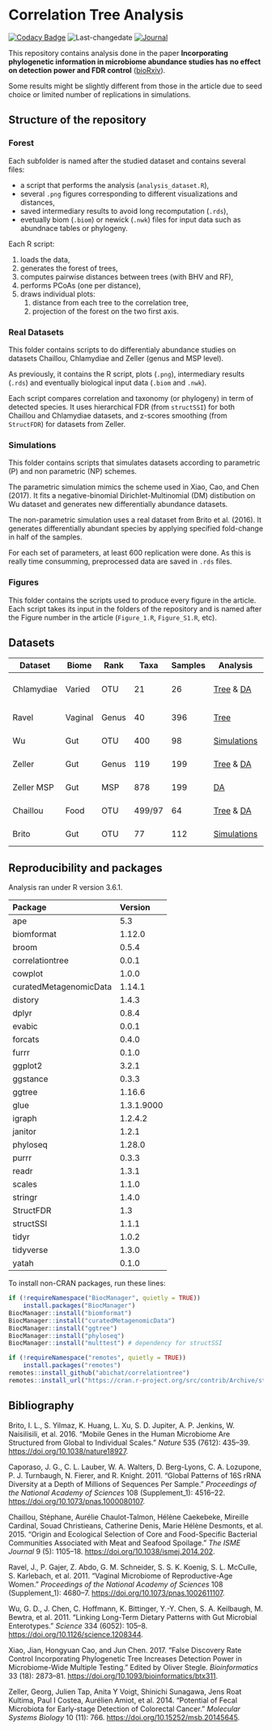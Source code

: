 
<!-- README.md is generated from README.Rmd. Please edit that file -->

# Correlation Tree Analysis

<!-- badges: start -->

[![Codacy
Badge](https://api.codacy.com/project/badge/Grade/ba04cd22d16047bb831608b9a7a6702f)](https://www.codacy.com/app/abichat/correlationtree_analysis?utm_source=github.com&utm_medium=referral&utm_content=abichat/correlationtree_analysis&utm_campaign=Badge_Grade)
![Last-changedate](https://img.shields.io/badge/last%20change-2020--03--10-yellowgreen.svg)
[![Journal](https://img.shields.io/badge/published-bioRxiv-blue)](https://www.biorxiv.org/content/10.1101/2020.01.31.928309v1)
<!-- badges: end -->

This repository contains analysis done in the paper **Incorporating
phylogenetic information in microbiome abundance studies has no effect
on detection power and FDR control**
([bioRxiv](https://www.biorxiv.org/content/10.1101/2020.01.31.928309v1)).

Some results might be slightly different from those in the article due
to seed choice or limited number of replications in simulations.

## Structure of the repository

### Forest

Each subfolder is named after the studied dataset and contains several
files:

  - a script that performs the analysis (`analysis_dataset.R`),
  - several `.png` figures corresponding to different visualizations and
    distances,
  - saved intermediary results to avoid long recomputation (`.rds`),
  - evetually biom (`.biom`) or newick (`.nwk`) files for input data
    such as abundnace tables or phylogeny.

Each R script:

1.  loads the data,
2.  generates the forest of trees,
3.  computes pairwise distances between trees (with BHV and RF),
4.  performs PCoAs (one per distance),
5.  draws individual plots:
    1.  distance from each tree to the correlation tree,
    2.  projection of the forest on the two first axis.

### Real Datasets

This folder contains scripts to do differentialy abundance studies on
datasets Chaillou, Chlamydiae and Zeller (genus and MSP level).

As previously, it contains the R script, plots (`.png`), intermediary
results (`.rds`) and eventually biological input data (`.biom` and
`.nwk`).

Each script compares correlation and taxonomy (or phylogeny) in term of
detected species. It uses hierarchical FDR (from `structSSI`) for both
Chaillou and Chlamydiae datasets, and z-scores smoothing (from
`StructFDR`) for datasets from Zeller.

### Simulations

This folder contains scripts that simulates datasets according to
parametric (P) and non parametric (NP) schemes.

The parametric simulation mimics the scheme used in Xiao, Cao, and Chen
(2017). It fits a negative-binomial Dirichlet-Multinomial (DM)
distibution on Wu dataset and generates new differentially abundance
datasets.

The non-parametric simulation uses a real dataset from Brito et al.
(2016). It generates differentially abundant species by applying
specified fold-change in half of the samples.

For each set of parameters, at least 600 replication were done. As this
is really time consumming, preprocessed data are saved in `.rds` files.

### Figures

This folder contains the scripts used to produce every figure in the
article. Each script takes its input in the folders of the repository
and is named after the Figure number in the article (`Figure_1.R`,
`Figure_S1.R`,
etc).

## Datasets

| Dataset    | Biome   | Rank  | Taxa   | Samples | Analysis                                                    | Publication            |
| ---------- | ------- | ----- | ------ | ------- | ----------------------------------------------------------- | ---------------------- |
| Chlamydiae | Varied  | OTU   | 21     | 26      | [Tree](forests/chlamydiae) & [DA](real_datasets/chlamydiae) | Caporaso et al. (2011) |
| Ravel      | Vaginal | Genus | 40     | 396     | [Tree](forests/ravel)                                       | Ravel et al. (2011)    |
| Wu         | Gut     | OTU   | 400    | 98      | [Simulations](simulations/parametric)                       | Wu et al. (2011)       |
| Zeller     | Gut     | Genus | 119    | 199     | [Tree](forests/zeller/) & [DA](real_datasets/zeller_genus)  | Zeller et al. (2014)   |
| Zeller MSP | Gut     | MSP   | 878    | 199     | [DA](real_datasets/zeller_msp)                              | Zeller et al. (2014)   |
| Chaillou   | Food    | OTU   | 499/97 | 64      | [Tree](forests/chaillou) & [DA](real_datasets/chaillou)     | Chaillou et al. (2015) |
| Brito      | Gut     | OTU   | 77     | 112     | [Simulations](simulations/non_parametric)                   | Brito et al. (2016)    |

## Reproducibility and packages

Analysis ran under R version 3.6.1.

| Package                | Version    |
| :--------------------- | :--------- |
| ape                    | 5.3        |
| biomformat             | 1.12.0     |
| broom                  | 0.5.4      |
| correlationtree        | 0.0.1      |
| cowplot                | 1.0.0      |
| curatedMetagenomicData | 1.14.1     |
| distory                | 1.4.3      |
| dplyr                  | 0.8.4      |
| evabic                 | 0.0.1      |
| forcats                | 0.4.0      |
| furrr                  | 0.1.0      |
| ggplot2                | 3.2.1      |
| ggstance               | 0.3.3      |
| ggtree                 | 1.16.6     |
| glue                   | 1.3.1.9000 |
| igraph                 | 1.2.4.2    |
| janitor                | 1.2.1      |
| phyloseq               | 1.28.0     |
| purrr                  | 0.3.3      |
| readr                  | 1.3.1      |
| scales                 | 1.1.0      |
| stringr                | 1.4.0      |
| StructFDR              | 1.3        |
| structSSI              | 1.1.1      |
| tidyr                  | 1.0.2      |
| tidyverse              | 1.3.0      |
| yatah                  | 0.1.0      |

To install non-CRAN packages, run these lines:

``` r
if (!requireNamespace("BiocManager", quietly = TRUE))
    install.packages("BiocManager")
BiocManager::install("biomformat")
BiocManager::install("curatedMetagenomicData")
BiocManager::install("ggtree")
BiocManager::install("phyloseq")
BiocManager::install("multtest") # dependency for structSSI

if (!requireNamespace("remotes", quietly = TRUE))
    install.packages("remotes")
remotes::install_github("abichat/correlationtree")
remotes::install_url("https://cran.r-project.org/src/contrib/Archive/structSSI/structSSI_1.1.1.tar.gz") # archived from CRAN
```

## Bibliography

<div id="refs" class="references">

<div id="ref-brito_mobile_2016">

Brito, I. L., S. Yilmaz, K. Huang, L. Xu, S. D. Jupiter, A. P. Jenkins,
W. Naisilisili, et al. 2016. “Mobile Genes in the Human Microbiome Are
Structured from Global to Individual Scales.” *Nature* 535 (7612):
435–39. <https://doi.org/10.1038/nature18927>.

</div>

<div id="ref-caporaso_global_2011">

Caporaso, J. G., C. L. Lauber, W. A. Walters, D. Berg-Lyons, C. A.
Lozupone, P. J. Turnbaugh, N. Fierer, and R. Knight. 2011. “Global
Patterns of 16S rRNA Diversity at a Depth of Millions of Sequences Per
Sample.” *Proceedings of the National Academy of Sciences* 108
(Supplement\_1): 4516–22. <https://doi.org/10.1073/pnas.1000080107>.

</div>

<div id="ref-chaillou_origin_2015">

Chaillou, Stéphane, Aurélie Chaulot-Talmon, Hélène Caekebeke, Mireille
Cardinal, Souad Christieans, Catherine Denis, Marie Hélène Desmonts, et
al. 2015. “Origin and Ecological Selection of Core and Food-Specific
Bacterial Communities Associated with Meat and Seafood Spoilage.” *The
ISME Journal* 9 (5): 1105–18. <https://doi.org/10.1038/ismej.2014.202>.

</div>

<div id="ref-ravel_vaginal_2011">

Ravel, J., P. Gajer, Z. Abdo, G. M. Schneider, S. S. K. Koenig, S. L.
McCulle, S. Karlebach, et al. 2011. “Vaginal Microbiome of
Reproductive-Age Women.” *Proceedings of the National Academy of
Sciences* 108 (Supplement\_1): 4680–7.
<https://doi.org/10.1073/pnas.1002611107>.

</div>

<div id="ref-wu_linking_2011">

Wu, G. D., J. Chen, C. Hoffmann, K. Bittinger, Y.-Y. Chen, S. A.
Keilbaugh, M. Bewtra, et al. 2011. “Linking Long-Term Dietary Patterns
with Gut Microbial Enterotypes.” *Science* 334 (6052): 105–8.
<https://doi.org/10.1126/science.1208344>.

</div>

<div id="ref-xiao_false_2017">

Xiao, Jian, Hongyuan Cao, and Jun Chen. 2017. “False Discovery Rate
Control Incorporating Phylogenetic Tree Increases Detection Power in
Microbiome-Wide Multiple Testing.” Edited by Oliver Stegle.
*Bioinformatics* 33 (18): 2873–81.
<https://doi.org/10.1093/bioinformatics/btx311>.

</div>

<div id="ref-zeller_potential_2014">

Zeller, Georg, Julien Tap, Anita Y Voigt, Shinichi Sunagawa, Jens Roat
Kultima, Paul I Costea, Aurélien Amiot, et al. 2014. “Potential of Fecal
Microbiota for Early‐stage Detection of Colorectal Cancer.” *Molecular
Systems Biology* 10 (11): 766. <https://doi.org/10.15252/msb.20145645>.

</div>

</div>
